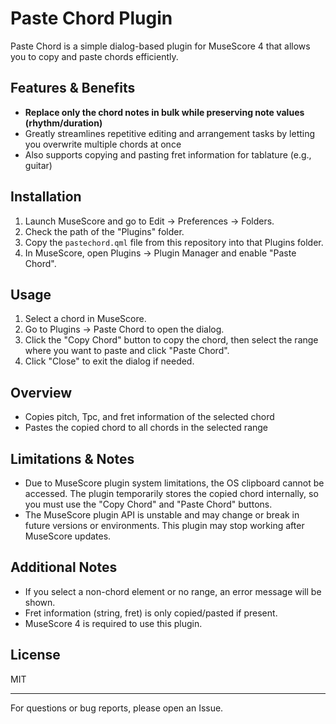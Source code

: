 # Paste Chord Plugin

Paste Chord is a simple dialog-based plugin for MuseScore 4 that allows you to copy and paste chords efficiently.

## Features & Benefits

- **Replace only the chord notes in bulk while preserving note values (rhythm/duration)**
- Greatly streamlines repetitive editing and arrangement tasks by letting you overwrite multiple chords at once
- Also supports copying and pasting fret information for tablature (e.g., guitar)

## Installation

1. Launch MuseScore and go to Edit → Preferences → Folders.
2. Check the path of the "Plugins" folder.
3. Copy the `pastechord.qml` file from this repository into that Plugins folder.
4. In MuseScore, open Plugins → Plugin Manager and enable "Paste Chord".

## Usage

1. Select a chord in MuseScore.
2. Go to Plugins → Paste Chord to open the dialog.
3. Click the "Copy Chord" button to copy the chord, then select the range where you want to paste and click "Paste Chord".
4. Click "Close" to exit the dialog if needed.

## Overview

- Copies pitch, Tpc, and fret information of the selected chord
- Pastes the copied chord to all chords in the selected range

## Limitations & Notes

- Due to MuseScore plugin system limitations, the OS clipboard cannot be accessed. The plugin temporarily stores the copied chord internally, so you must use the "Copy Chord" and "Paste Chord" buttons.
- The MuseScore plugin API is unstable and may change or break in future versions or environments. This plugin may stop working after MuseScore updates.

## Additional Notes

- If you select a non-chord element or no range, an error message will be shown.
- Fret information (string, fret) is only copied/pasted if present.
- MuseScore 4 is required to use this plugin.

## License

MIT

---

For questions or bug reports, please open an Issue.
